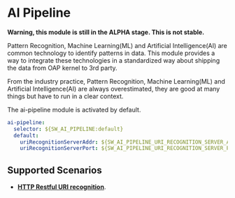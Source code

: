 # AI Pipeline

**Warning, this module is still in the ALPHA stage. This is not stable.**

Pattern Recognition, Machine Learning(ML) and Artificial Intelligence(AI) are common technology to identify patterns in data. 
This module provides a way to integrate these technologies in a standardized way about shipping the data from OAP kernel
to 3rd party.

From the industry practice, Pattern Recognition, Machine Learning(ML) and Artificial Intelligence(AI) are always overestimated,
they are good at many things but have to run in a clear context.

The ai-pipeline module is activated by default.

```yaml
ai-pipeline:
  selector: ${SW_AI_PIPELINE:default}
  default:
    uriRecognitionServerAddr: ${SW_AI_PIPELINE_URI_RECOGNITION_SERVER_ADDR:}
    uriRecognitionServerPort: ${SW_AI_PIPELINE_URI_RECOGNITION_SERVER_PORT:17128}
```

## Supported Scenarios

* [**HTTP Restful URI recognition**](./http-restful-uri-pattern.md).
